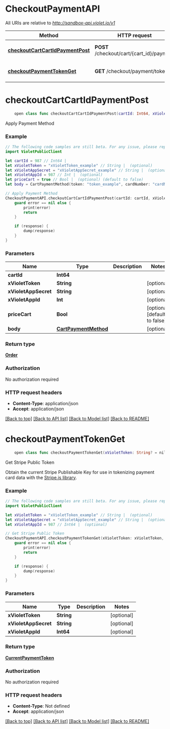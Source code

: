 # CheckoutPaymentAPI

All URIs are relative to *http://sandbox-api.violet.io/v1*

Method | HTTP request | Description
------------- | ------------- | -------------
[**checkoutCartCartIdPaymentPost**](CheckoutPaymentAPI.md#checkoutcartcartidpaymentpost) | **POST** /checkout/cart/{cart_id}/payment | Apply Payment Method
[**checkoutPaymentTokenGet**](CheckoutPaymentAPI.md#checkoutpaymenttokenget) | **GET** /checkout/payment/token | Get Stripe Public Token


# **checkoutCartCartIdPaymentPost**
```swift
    open class func checkoutCartCartIdPaymentPost(cartId: Int64, xVioletToken: String? = nil, xVioletAppSecret: String? = nil, xVioletAppId: Int? = nil, priceCart: Bool? = nil, body: CartPaymentMethod? = nil, completion: @escaping (_ data: Order?, _ error: Error?) -> Void)
```

Apply Payment Method

### Example
```swift
// The following code samples are still beta. For any issue, please report via http://github.com/OpenAPITools/openapi-generator/issues/new
import VioletPublicClient

let cartId = 987 // Int64 | 
let xVioletToken = "xVioletToken_example" // String |  (optional)
let xVioletAppSecret = "xVioletAppSecret_example" // String |  (optional)
let xVioletAppId = 987 // Int |  (optional)
let priceCart = true // Bool |  (optional) (default to false)
let body = CartPaymentMethod(token: "token_example", cardNumber: "cardNumber_example", cardCvc: 123, cardExpMonth: 123, cardExpYear: 123, cardPostalCode: "cardPostalCode_example") // CartPaymentMethod |  (optional)

// Apply Payment Method
CheckoutPaymentAPI.checkoutCartCartIdPaymentPost(cartId: cartId, xVioletToken: xVioletToken, xVioletAppSecret: xVioletAppSecret, xVioletAppId: xVioletAppId, priceCart: priceCart, body: body) { (response, error) in
    guard error == nil else {
        print(error)
        return
    }

    if (response) {
        dump(response)
    }
}
```

### Parameters

Name | Type | Description  | Notes
------------- | ------------- | ------------- | -------------
 **cartId** | **Int64** |  | 
 **xVioletToken** | **String** |  | [optional] 
 **xVioletAppSecret** | **String** |  | [optional] 
 **xVioletAppId** | **Int** |  | [optional] 
 **priceCart** | **Bool** |  | [optional] [default to false]
 **body** | [**CartPaymentMethod**](CartPaymentMethod.md) |  | [optional] 

### Return type

[**Order**](Order.md)

### Authorization

No authorization required

### HTTP request headers

 - **Content-Type**: application/json
 - **Accept**: application/json

[[Back to top]](#) [[Back to API list]](../README.md#documentation-for-api-endpoints) [[Back to Model list]](../README.md#documentation-for-models) [[Back to README]](../README.md)

# **checkoutPaymentTokenGet**
```swift
    open class func checkoutPaymentTokenGet(xVioletToken: String? = nil, xVioletAppSecret: String? = nil, xVioletAppId: Int64? = nil, completion: @escaping (_ data: CurrentPaymentToken?, _ error: Error?) -> Void)
```

Get Stripe Public Token

Obtain the current Stripe Publishable Key for use in tokenizing payment card data with the <a target='_blank' href='https://stripe.com/docs/stripe-js/reference#stripe-create-token'>Stripe.js library</a>.

### Example
```swift
// The following code samples are still beta. For any issue, please report via http://github.com/OpenAPITools/openapi-generator/issues/new
import VioletPublicClient

let xVioletToken = "xVioletToken_example" // String |  (optional)
let xVioletAppSecret = "xVioletAppSecret_example" // String |  (optional)
let xVioletAppId = 987 // Int64 |  (optional)

// Get Stripe Public Token
CheckoutPaymentAPI.checkoutPaymentTokenGet(xVioletToken: xVioletToken, xVioletAppSecret: xVioletAppSecret, xVioletAppId: xVioletAppId) { (response, error) in
    guard error == nil else {
        print(error)
        return
    }

    if (response) {
        dump(response)
    }
}
```

### Parameters

Name | Type | Description  | Notes
------------- | ------------- | ------------- | -------------
 **xVioletToken** | **String** |  | [optional] 
 **xVioletAppSecret** | **String** |  | [optional] 
 **xVioletAppId** | **Int64** |  | [optional] 

### Return type

[**CurrentPaymentToken**](CurrentPaymentToken.md)

### Authorization

No authorization required

### HTTP request headers

 - **Content-Type**: Not defined
 - **Accept**: application/json

[[Back to top]](#) [[Back to API list]](../README.md#documentation-for-api-endpoints) [[Back to Model list]](../README.md#documentation-for-models) [[Back to README]](../README.md)

